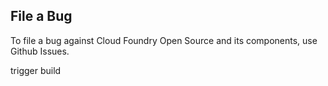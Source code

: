 ## File a Bug

To file a bug against Cloud Foundry Open Source and its components, use Github Issues.

trigger build

